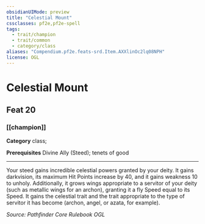 ```yaml
---
obsidianUIMode: preview
title: "Celestial Mount"
cssclasses: pf2e,pf2e-spell
tags:
  - trait/champion
  - trait/common
  - category/class
aliases: "Compendium.pf2e.feats-srd.Item.AXXlinOc2lq08NPH"
license: OGL
---
```

# Celestial Mount
## Feat 20
### [[champion]]

**Category** class; 



**Prerequisites** Divine Ally (Steed); tenets of good
* * *
Your steed gains incredible celestial powers granted by your deity. It gains darkvision, its maximum Hit Points increase by 40, and it gains weakness 10 to unholy. Additionally, it grows wings appropriate to a servitor of your deity (such as metallic wings for an archon), granting it a fly Speed equal to its Speed. It gains the celestial trait and the trait appropriate to the type of servitor it has become (archon, angel, or azata, for example).

*Source: Pathfinder Core Rulebook*
*OGL*
